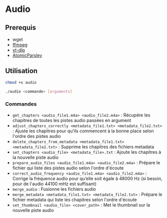 # Audio

## Prerequis

- wget
- [ffmpeg](https://github.com/FFmpeg/FFmpeg)
- [yt-dlp](https://github.com/yt-dlp/yt-dlp)
- [AtomicParsley](https://github.com/wez/atomicparsley)

## Utilisation

```bash
chmod +x audio
```

```bash
./audio <commande> [arguments]
```

### Commandes

- `get_chapters <audio_file1.m4a> <audio_file2.m4a>` : Récupére les chapitres de toutes les pistes audio passées en argument
- `adjust_chapters_correctly <metadata_file1.txt> <metadata_file2.txt>` : Ajuste les chapitres pour qu’ils commencent à la bonne place selon l'ordre des pistes audio
- `delete_chapters_from_metadata <metadata_file1.txt> <metadata_file2.txt>` : Supprime les chapitres des fichiers metadata
- `set_chapters <audio_file> <metadata_file>.txt` : Ajoute les chapitres à la nouvelle piste audio
- `prepare_audio_files <audio_file1.m4a> <audio_file2.m4a>` : Prépare le fichier qui liste des pistes audio selon l'ordre d'écoute
- `correct_audio_frequency <audio_file1.m4a> <audio_file2.m4a>` : Corrige la fréquence audio pour qu’elle soit égale à 48000 Hz (si besoin, pour de l'audio 44100 mHz est suffisant)
- `merge_audio` : Fusionne les fichiers audio
- `merge_metadata <metadata_file1.txt> <metadata_file2.txt>` : Prépare le fichier metadata qui liste les chapitres selon l'ordre d'écoute
- `set_thumbnail <audio_file> <cover_path>` : Met le thumbnail sur la nouvelle piste audio